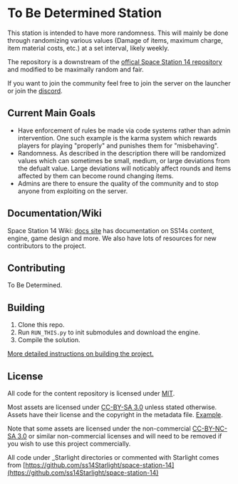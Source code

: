 # To Be Determined Station

This station is intended to have more randomness. This will mainly be done through randomizing various values (Damage of items, maximum charge, item material costs, etc.) at a set interval, likely weekly.

The repository is a downstream of the [offical Space Station 14 repository](https://github.com/space-wizards/space-station-14) and modified to be maximally random and fair.

If you want to join the community feel free to join the server on the launcher or join the [discord](https://discord.gg/N6yaq2d8pe).

## Current Main Goals

- Have enforcement of rules be made via code systems rather than admin intervention. One such example is the karma system which rewards players for playing "properly" and punishes them for "misbehaving".
- Randomness. As described in the description there will be randomized values which can sometimes be small, medium, or large deviations from the defualt value. Large deviations will noticably affect rounds and items affected by them can become round changing items.
- Admins are there to ensure the quality of the community and to stop anyone from exploiting on the server.

## Documentation/Wiki

Space Station 14 Wiki: [docs site](https://docs.spacestation14.io/) has documentation on SS14s content, engine, game design and more. We also have lots of resources for new contributors to the project.

## Contributing

To Be Determined.

## Building

1. Clone this repo.
2. Run `RUN_THIS.py` to init submodules and download the engine.
3. Compile the solution.

[More detailed instructions on building the project.](https://docs.spacestation14.com/en/general-development/setup.html)

## License

All code for the content repository is licensed under [MIT](https://github.com/space-wizards/space-station-14/blob/master/LICENSE.TXT).

Most assets are licensed under [CC-BY-SA 3.0](https://creativecommons.org/licenses/by-sa/3.0/) unless stated otherwise. Assets have their license and the copyright in the metadata file. [Example](https://github.com/space-wizards/space-station-14/blob/master/Resources/Textures/Objects/Tools/crowbar.rsi/meta.json).

Note that some assets are licensed under the non-commercial [CC-BY-NC-SA 3.0](https://creativecommons.org/licenses/by-nc-sa/3.0/) or similar non-commercial licenses and will need to be removed if you wish to use this project commercially.

All code under _Starlight directories or commented with Starlight comes from [https://github.com/ss14Starlight/space-station-14](https://github.com/ss14Starlight/space-station-14)
